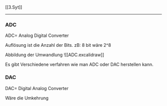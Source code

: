 [[3.Syt]]
___
### ADC
ADC= Analog Digital Converter

Auflösung ist die Anzahl der Bits.
zB: 8 bit wäre 2^8

Abbildung der Umwandlung
![[ADC.excalidraw]]

Es gibt Verschiedene verfahren wie man ADC oder DAC herstellen kann.



### DAC
DAC= Digital Analog Converter

Wäre die Umkehrung